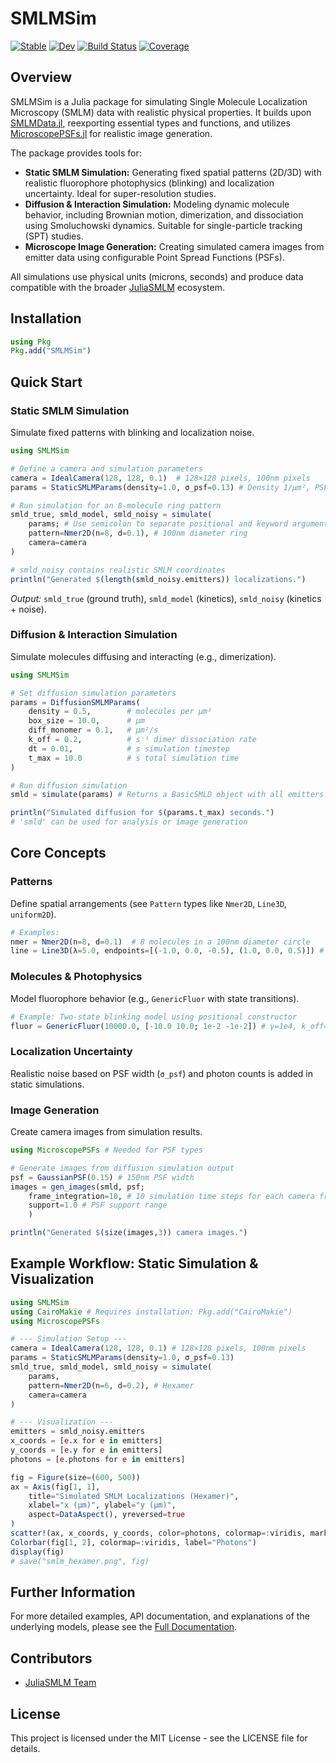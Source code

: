 # SMLMSim

[![Stable](https://img.shields.io/badge/docs-stable-blue.svg)](https://JuliaSMLM.github.io/SMLMSim.jl/stable)
[![Dev](https://img.shields.io/badge/docs-dev-blue.svg)](https://JuliaSMLM.github.io/SMLMSim.jl/dev)
[![Build Status](https://github.com/JuliaSMLM/SMLMSim.jl/workflows/CI/badge.svg)](https://github.com/JuliaSMLM/SMLMSim.jl/actions)
[![Coverage](https://codecov.io/gh/JuliaSMLM/SMLMSim.jl/branch/master/graph/badge.svg)](https://codecov.io/gh/JuliaSMLM/SMLMSim.jl)

## Overview

SMLMSim is a Julia package for simulating Single Molecule Localization Microscopy (SMLM) data with realistic physical properties. It builds upon [SMLMData.jl](https://github.com/JuliaSMLM/SMLMData.jl), reexporting essential types and functions, and utilizes [MicroscopePSFs.jl](https://github.com/JuliaSMLM/MicroscopePSFs.jl) for realistic image generation.

The package provides tools for:

-   **Static SMLM Simulation:** Generating fixed spatial patterns (2D/3D) with realistic fluorophore photophysics (blinking) and localization uncertainty. Ideal for super-resolution studies.
-   **Diffusion & Interaction Simulation:** Modeling dynamic molecule behavior, including Brownian motion, dimerization, and dissociation using Smoluchowski dynamics. Suitable for single-particle tracking (SPT) studies.
-   **Microscope Image Generation:** Creating simulated camera images from emitter data using configurable Point Spread Functions (PSFs).

All simulations use physical units (microns, seconds) and produce data compatible with the broader [JuliaSMLM](https://github.com/JuliaSMLM) ecosystem.

## Installation

```julia
using Pkg
Pkg.add("SMLMSim")
```

## Quick Start

### Static SMLM Simulation

Simulate fixed patterns with blinking and localization noise.

```julia
using SMLMSim

# Define a camera and simulation parameters
camera = IdealCamera(128, 128, 0.1)  # 128×128 pixels, 100nm pixels
params = StaticSMLMParams(density=1.0, σ_psf=0.13) # Density 1/μm², PSF 130nm

# Run simulation for an 8-molecule ring pattern
smld_true, smld_model, smld_noisy = simulate(
    params; # Use semicolon to separate positional and keyword arguments
    pattern=Nmer2D(n=8, d=0.1), # 100nm diameter ring
    camera=camera
)

# smld_noisy contains realistic SMLM coordinates
println("Generated $(length(smld_noisy.emitters)) localizations.")
```
*Output:* `smld_true` (ground truth), `smld_model` (kinetics), `smld_noisy` (kinetics + noise).

### Diffusion & Interaction Simulation

Simulate molecules diffusing and interacting (e.g., dimerization).

```julia
using SMLMSim

# Set diffusion simulation parameters
params = DiffusionSMLMParams(
    density = 0.5,        # molecules per μm²
    box_size = 10.0,      # μm
    diff_monomer = 0.1,   # μm²/s
    k_off = 0.2,          # s⁻¹ dimer dissociation rate
    dt = 0.01,            # s simulation timestep
    t_max = 10.0          # s total simulation time
)

# Run diffusion simulation
smld = simulate(params) # Returns a BasicSMLD object with all emitters

println("Simulated diffusion for $(params.t_max) seconds.")
# 'smld' can be used for analysis or image generation
```

## Core Concepts

### Patterns

Define spatial arrangements (see `Pattern` types like `Nmer2D`, `Line3D`, `uniform2D`).

```julia
# Examples:
nmer = Nmer2D(n=8, d=0.1)  # 8 molecules in a 100nm diameter circle
line = Line3D(λ=5.0, endpoints=[(-1.0, 0.0, -0.5), (1.0, 0.0, 0.5)]) # 5 mols/μm
```

### Molecules & Photophysics

Model fluorophore behavior (e.g., `GenericFluor` with state transitions).

```julia
# Example: Two-state blinking model using positional constructor
fluor = GenericFluor(10000.0, [-10.0 10.0; 1e-2 -1e-2]) # γ=1e4, k_off=10, k_on=1e-2
```

### Localization Uncertainty

Realistic noise based on PSF width (`σ_psf`) and photon counts is added in static simulations.

### Image Generation

Create camera images from simulation results.

```julia
using MicroscopePSFs # Needed for PSF types

# Generate images from diffusion simulation output
psf = GaussianPSF(0.15) # 150nm PSF width
images = gen_images(smld, psf; 
    frame_integration=10, # 10 simulation time steps for each camera frame
    support=1.0 # PSF support range
    ) 

println("Generated $(size(images,3)) camera images.")
```

## Example Workflow: Static Simulation & Visualization

```julia
using SMLMSim
using CairoMakie # Requires installation: Pkg.add("CairoMakie")
using MicroscopePSFs

# --- Simulation Setup ---
camera = IdealCamera(128, 128, 0.1) # 128×128 pixels, 100nm pixels
params = StaticSMLMParams(density=1.0, σ_psf=0.13)
smld_true, smld_model, smld_noisy = simulate(
    params,
    pattern=Nmer2D(n=6, d=0.2), # Hexamer
    camera=camera
)

# --- Visualization ---
emitters = smld_noisy.emitters
x_coords = [e.x for e in emitters]
y_coords = [e.y for e in emitters]
photons = [e.photons for e in emitters]

fig = Figure(size=(600, 500))
ax = Axis(fig[1, 1],
    title="Simulated SMLM Localizations (Hexamer)",
    xlabel="x (μm)", ylabel="y (μm)",
    aspect=DataAspect(), yreversed=true
)
scatter!(ax, x_coords, y_coords, color=photons, colormap=:viridis, markersize=4, alpha=0.7)
Colorbar(fig[1, 2], colormap=:viridis, label="Photons")
display(fig)
# save("smlm_hexamer.png", fig)
```

## Further Information

For more detailed examples, API documentation, and explanations of the underlying models, please see the [Full Documentation](https://JuliaSMLM.github.io/SMLMSim.jl/dev).

## Contributors

-   [JuliaSMLM Team](https://github.com/JuliaSMLM)

## License

This project is licensed under the MIT License - see the LICENSE file for details.